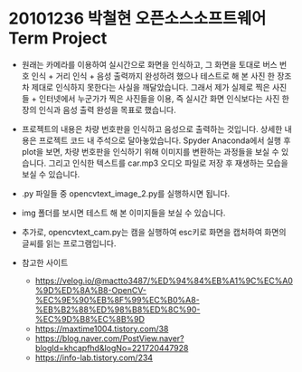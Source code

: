 20101236 박철현 오픈소스소프트웨어 Term Project
==============================================

*   원래는 카메라를 이용하여 실시간으로 화면을 인식하고,
    그 화면을 토대로 버스 번호 인식 + 거리 인식 + 음성 출력까지 완성하려 했으나
    테스트로 해 본 사진 한 장조차 제대로 인식하지 못한다는 사실을 깨달았습니다.
    그래서 제가 실제로 찍은 사진들 + 인터넷에서 누군가가 찍은 사진들을 이용,
    즉 실시간 화면 인식보다는 사진 한 장의 인식과 음성 출력 완성을 목표로 했습니다.

*   프로젝트의 내용은 차량 번호판을 인식하고 음성으로 출력하는 것입니다.
    상세한 내용은 프로젝트 코드 내 주석으로 달아놓았습니다.
    Spyder Anaconda에서 실행 후 plot을 보면,
    차량 번호판을 인식하기 위해 이미지를 변환하는 과정들을 보실 수 있습니다.
    그리고 인식한 텍스트를 car.mp3 오디오 파일로 저장 후 재생하는
    모습을 보실 수 있습니다.

*   .py 파일들 중 opencvtext_image_2.py를 실행하시면 됩니다.

*   img 폴더를 보시면 테스트 해 본 이미지들을 보실 수 있습니다.

*   추가로, opencvtext_cam.py는 캠을 실행하여 esc키로 화면을 캡처하여
    화면의 글씨를 읽는 프로그램입니다.

*   참고한 사이트 
    *   https://velog.io/@mactto3487/%ED%94%84%EB%A1%9C%EC%A0%9D%ED%8A%B8-OpenCV-%EC%9E%90%EB%8F%99%EC%B0%A8-%EB%B2%88%ED%98%B8%ED%8C%90-%EC%9D%B8%EC%8B%9D
    *   https://maxtime1004.tistory.com/38
    *   https://blog.naver.com/PostView.naver?blogId=khcapfhd&logNo=221720447928
    *   https://info-lab.tistory.com/234

